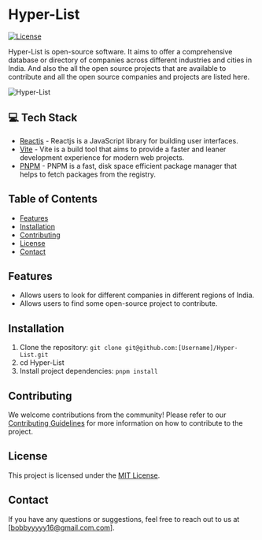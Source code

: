 # Hyper-List

[![License](https://img.shields.io/badge/License-MIT-blue.svg)](https://opensource.org/licenses/MIT)

Hyper-List is open-source software. It aims to offer a comprehensive database or directory of companies across different industries and cities in India. And also the all the open source projects that are available to contribute and all the open source companies and projects are listed here.

![Hyper-List](https://ibb.co/Jk0cXXJ)


## 💻 Tech Stack

- [Reactjs](https://react.dev) - Reactjs is a JavaScript library for building user interfaces.
- [Vite](https://vitejs.dev) - Vite is a build tool that aims to provide a faster and leaner development experience for modern web projects.
- [PNPM](https://pnpm.io) - PNPM is a fast, disk space efficient package manager that helps to fetch packages from the registry.

## Table of Contents

- [Features](#features)
- [Installation](#installation)
- [Contributing](#contributing)
- [License](#license)
- [Contact](#contact)

## Features

- Allows users to look for different companies in different regions of India.
- Allows users to find some open-source project to contribute.


## Installation

1. Clone the repository: `git clone git@github.com:[Username]/Hyper-List.git`
2. cd Hyper-List
3. Install project dependencies: `pnpm install`



## Contributing

We welcome contributions from the community! Please refer to our [Contributing Guidelines](https://github.com/bobbyy16/Hyper-List/blob/main/CONTRIBUTOR.md) for more information on how to contribute to the project.

## License

This project is licensed under the [MIT License](LICENSE).

## Contact

If you have any questions or suggestions, feel free to reach out to us at [bobbyyyyy16@gmail.com.com].

